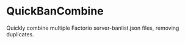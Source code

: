 # QuickBanCombine
Quickly combine multiple Factorio server-banlist.json files, removing duplicates.
